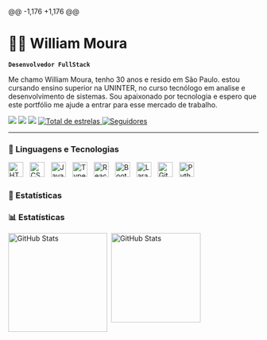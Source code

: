 @@ -1,176 +1,176 @@
 # 🧟‍♂️ William Moura
 
 **`Desenvolvedor FullStack`**
 
 Me chamo William Moura, tenho 30 anos e resido em São Paulo. estou cursando ensino superior na UNINTER, no curso tecnólogo em analise e desenvolvimento de sistemas. Sou apaixonado por tecnologia e espero que este portfólio me ajude a entrar para esse mercado de trabalho.
 
<p align="left">
    <a href = "mailto:william.dd15@gmail.com"><img src="https://img.shields.io/badge/-Gmail-%23333?style=for-the-badge&logo=gmail&logoColor=white" target="_blank"></a>
    <a href="https://www.linkedin.com/in/william-dogllas-dantas-moura-257151270/" target="_blank"><img src="https://img.shields.io/badge/-LinkedIn-%230077B5?style=for-the-badge&logo=linkedin&logoColor=white" target="_blank"></a>
   <a href="https://www.instagram.com/will_ddm/#" target="_blank"><img src="https://img.shields.io/badge/-Instagram-%23E4405F?style=for-the-badge&logo=instagram&logoColor=white"   target="_blank"></a>
    <a href="https://github.com/will-moura27?tab=repositories&sort=stargazers">
        <img alt="Total de estrelas" title="Total de estrelas GitHub" src="https://custom-icon-badges.demolab.com/github/stars/will-moura27?color=55960c&style=for-the-badge&labelColor=488207&logo=star&label=estrelas"/>
    </a>
    <a href="https://github.com/will-moura27?tab=followers">
        <img alt="Seguidores" title="Me siga no GitHub" src="https://custom-icon-badges.demolab.com/github/followers/will-moura27?color=236ad3&labelColor=1155ba&style=for-the-badge&logo=github&label=Seguidores&logoColor=white"/>
    </a>
</p>

 
 ---
 
 ### 🤖 Linguagens e Tecnologias
 
 <img 
     align="left" 
     alt="HTML"
     title="HTML" 
     width="30px" 
     style="padding-right: 10px;" 
     src="https://cdn.jsdelivr.net/gh/devicons/devicon@latest/icons/html5/html5-original.svg" 
 />
 <img 
     align="left" 
     alt="CSS" 
     title="CSS"
     width="30px" 
     style="padding-right: 10px;" 
     src="https://cdn.jsdelivr.net/gh/devicons/devicon@latest/icons/css3/css3-original.svg" 
 />
 <img 
     align="left" 
     alt="JavaScript" 
     title="JavaScript"
     width="30px" 
     style="padding-right: 10px;" 
     src="https://cdn.jsdelivr.net/gh/devicons/devicon@latest/icons/javascript/javascript-original.svg" 
 />
 <img 
     align="left" 
     alt="TypeScript"
     title="TypeScript" 
     width="30px" 
     style="padding-right: 10px;" 
     src="https://cdn.jsdelivr.net/gh/devicons/devicon@latest/icons/typescript/typescript-original.svg" 
 />
 <img 
     align="left" 
     alt="React"
     title="React" 
     width="30px" 
     style="padding-right: 10px;" 
     src="https://cdn.jsdelivr.net/gh/devicons/devicon@latest/icons/react/react-original.svg" 
 />
 
 <img 
     align="left" 
     alt="Bootstrap"
     title="Bootstrap" 
     width="30px" 
     style="padding-right: 10px;" 
     src="https://cdn.jsdelivr.net/gh/devicons/devicon@latest/icons/bootstrap/bootstrap-original.svg" 
 />

 
<!-- <img 
     align="left" 
     alt="PHP" 
     title="PHP"
     width="30px" 
     style="padding-right: 10px;" 
     src="https://cdn.jsdelivr.net/gh/devicons/devicon@latest/icons/php/php-original.svg" 
 /-->
 <img 
     align="left" 
     alt="Laravel" 
     title="Laravel"
     width="30px" 
     style="padding-right: 10px;" 
     src="https://cdn.jsdelivr.net/gh/devicons/devicon@latest/icons/laravel/laravel-original.svg" 
 />

 <img 
     align="left" 
     alt="Git" 
     title="Git"
     width="30px" 
     style="padding-right: 10px;" 
     src="https://cdn.jsdelivr.net/gh/devicons/devicon@latest/icons/git/git-original.svg" 
 />
 <img 
     align="left" 
     alt="Python" 
     title="Python"
     width="30px" 
     style="padding-right: 10px;" 
     src="https://cdn.jsdelivr.net/gh/devicons/devicon@latest/icons/python/python-original.svg" 
 />
 
 <br/>
 <br/>
 
 ### 🤖 Estatísticas
 ### 📊 Estatísticas
 
 
 <p>
   <img 
     align="left" 
     alt="GitHub Stats" 
     height="199" 
     style="padding-right: 5px;" 
     src="https://github-readme-stats.vercel.app/api?username=will-moura27&show_icons=true&theme=transparent" 
   />
 <img 
       align="left" 
       alt="GitHub Stats" 
       height="180" 
       src="https://github-readme-stats.vercel.app/api/top-langs/?username=will-moura27&hide_progress=true" 
   />
 
 </p>
